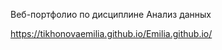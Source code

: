 Веб-портфолио по дисциплине Анализ данных

 <a href="https://tikhonovaemilia.github.io/Emilia.github.io/" target="_self"></a>

https://tikhonovaemilia.github.io/Emilia.github.io/
